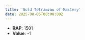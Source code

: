 ```yaml
---
title: 'Gold Tetramino of Mastery'
date: 2025-08-05T00:00:00Z
---
```

- **RAP**: 1501
- **Value**: -1
